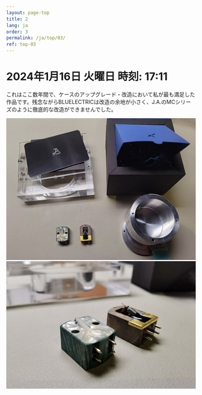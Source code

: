 ```yaml
---
layout: page-top
title: 2
lang: ja
order: 3
permalink: /ja/top/03/
ref: top-03
---
```



# 2024年1月16日   火曜日     時刻: 17:11 


これはここ数年間で、ケースのアップグレード・改造において私が最も満足した作品です。残念ながらBLUELECTRICは改造の余地が小さく、J.A.のMCシリーズのように徹底的な改造ができませんでした。


![1](/assets/top/03/1.jpg)
![2](/assets/top/03/2.jpg)
